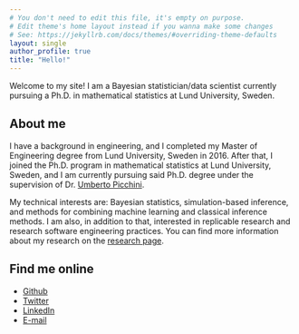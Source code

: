 ```yaml
---
# You don't need to edit this file, it's empty on purpose.
# Edit theme's home layout instead if you wanna make some changes
# See: https://jekyllrb.com/docs/themes/#overriding-theme-defaults
layout: single
author_profile: true
title: "Hello!"
---
```


Welcome to my site! I am a Bayesian statistician/data scientist currently pursuing a Ph.D. in mathematical statistics at Lund University, Sweden.

## About me

I have a background in engineering, and I completed my Master of Engineering degree from Lund University, Sweden in 2016. After that, I joined the Ph.D. program in mathematical statistics at Lund University, Sweden, and I am currently pursuing said Ph.D. degree under the supervision of Dr. [Umberto Picchini](https://umbertopicchini.github.io/).

My technical interests are: Bayesian statistics, simulation-based inference, and methods for combining machine learning and classical inference methods. I am also,  in addition to that, interested in replicable research and research software engineering practices.
You can find more information about my research on the [research page](https://samuelwiqvist.github.io/research/).

## Find me online

* [Github](https://github.com/SamuelWiqvist)
* [Twitter](https://twitter.com/samuel_wiqvist)
* [LinkedIn](https://linkedin.com/in/samuel-wiqvist/)
* [E-mail](mailto:samuel.wiqvist@live.com)
